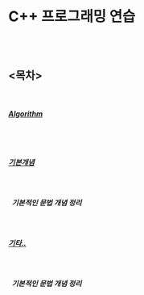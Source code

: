 
<h1>C++ 프로그래밍 연습</h1>
<br><br>
<h2><목차></h2>
 <br>
  <h5><a href="https://github.com/taehyundev/Cpp_Programming_Practice/tree/master/Algorithm">Algorithm</a></h5><br><br>
  <h5><a href="https://github.com/taehyundev/Cpp_Programming_Practice/tree/master/Basic_Summary">기본개념</a></h5><br><h5>&nbsp;&nbsp;기본적인 문법 개념 정리</h5><br>
  
  <h5><a href="https://github.com/taehyundev/Cpp_Programming_Practice/tree/master/etc">기타..</a></h5><br><h5>&nbsp;&nbsp;기본적인 문법 개념 정리</h5><br>
  
